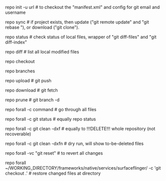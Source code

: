 repo init -u url    # to checkout the "manifest.xml" and config for git email and username

repo sync   # if project exists, then update ("git remote update" and "git rebase "), or download ("git clone").

repo status     # check status of local files, wrapper of "git diff-files" and "git diff-index"

repo diff    # list all local modified files

repo checkout

repo branches

repo upload     # git push

repo download    # git fetch

repo prune     #  git branch -d

repo forall -c command    # go through all files 

repo forall -c git status   # equally repo status

repo forall -c git clean -dxf   # equally to !!!DELETE!!! whole repository (not recoverable)

repo forall -c git clean -dxfn   # dry run, will show to-be-deleted files

repo forall -vc "git reset"    # to revert all changes

repo forall ~/WORKING_DIRECTORY/frameworks/native/services/surfaceflinger/  -c  'git checkout .'   # restore changed files at directory


